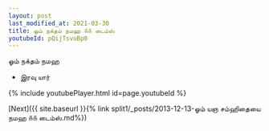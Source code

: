 ```yaml
---
layout: post
last_modified_at: 2021-03-30
title: ஓம் நக்தம் நமஹ ௧௧ டைம்ஸ்
youtubeId: pQijTsvuBp0
---
```

 
 
 ஓம் நக்தம் நமஹ  
 
 -  இரவு யார் 
 
  
 
  
 
 
 
 
 
 


{% include youtubePlayer.html id=page.youtubeId %}
 
[Next]({{ site.baseurl }}{% link  split1/_posts/2013-12-13-ஓம் யஞ சம்ஹிதையை நமஹ ௧௧ டைம்ஸ்.md%})
 
